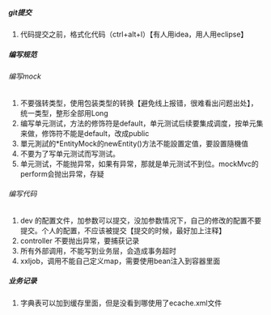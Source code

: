 ##### git提交
1. 代码提交之前，格式化代码（ctrl+alt+l）【有人用idea，用人用eclipse】

##### 编写规范

###### 编写mock

1. 不要强转类型，使用包装类型的转换【避免线上报错，很难看出问题出处】，统一类型，整形全部用Long
1. 编写单元测试，方法的修饰符是default，单元测试后续要集成调度，按单元集来做，修饰符不能是default，改成public
1. 單元測試的*EntityMock的newEntity()方法不能設置定值，要設置隨機值
1. 不要为了写单元测试而写测试。
1. 单元测试，不能抛异常，如果有异常，那就是单元测试不到位。mockMvc的perform会抛出异常，存疑


###### 编写代码
1. dev  的配置文件，加参数可以提交，没加参数情况下，自己的修改的配置不要提交。个人的配置，不应该被提交【提交的时候，最好加上注释】
1. controller 不要抛出异常，要捕获记录
1. 所有外部调用，不能写到业务层，会造成事务超时
1. xxljob，调用不能自己定义map，需要使用bean注入到容器里面

##### 业务记录
1. 字典表可以加到缓存里面，但是没看到哪使用了ecache.xml文件
